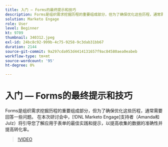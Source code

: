 ```yaml
---
title: 入门 — Forms的最终提示和技巧
description: Forms是组织需求挖掘历程的重要组成部分，但为了确保优化这些历程，通常需要回答一些问题。
solution: Marketo Engage
role: User
level: Beginner
kt: 9709
thumbnail: 340312.jpeg
exl-id: 24bc8c92-999b-4c75-9258-9c3dab31bb67
duration: 2144
source-git-commit: 9a297cda953d4414131657f9ac84580aea0eabeb
workflow-type: tm+mt
source-wordcount: '95'
ht-degree: 0%

---
```


# 入门 — Forms的最终提示和技巧

Forms是组织需求挖掘历程的重要组成部分，但为了确保优化这些历程，通常需要回答一些问题。 在本次研讨会中，[!DNL Marketo Engage]支持者（Amanda和Julz）将引导您了解应用于表单的最佳实践和提示，以提高收集的数据的准确性并提高转化率。

>[!VIDEO](https://video.tv.adobe.com/v/340312/?quality=12&learn=on)

